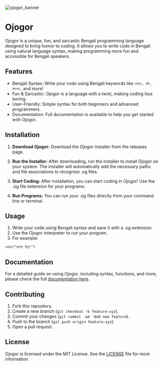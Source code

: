 ![ojogor_banner](https://github.com/user-attachments/assets/0b76432c-ed15-4430-a8dc-0469cb39bae8)

# Ojogor
Ojogor is a unique, fun, and sarcastic Bengali programming language designed to bring humor to coding. It allows you to write code in Bengali using natural language syntax, making programming more fun and accessible for Bengali speakers.

## Features
- Bengali Syntax: Write your code using Bengali keywords like `দেখাও, যদি, ফাংশন,` and more!
- Fun & Sarcastic: Ojogor is a language with a twist, making coding less boring.
- User-Friendly: Simple syntax for both beginners and advanced programmers.
- Documentation: Full documentation is available to help you get started with Ojogor.

## Installation
1. **Download Ojogor:**
Download the Ojogor installer from the releases page.


2. **Run the Installer:**
After downloading, run the installer to install Ojogor on your system. The installer will automatically add the necessary paths and file associations to recognize .og files.

3. **Start Coding:**
After installation, you can start coding in Ojogor! Use the .og file extension for your programs.

4. **Run Programs:**
You can run your .og files directly from your command line or terminal.

## Usage
1. Write your code using Bengali syntax and save it with a .og extension.
2. Use the Ojogor interpreter to run your program.
3. For example:
```
দেখাও("হ্যালো বিশ্ব!")
```
## Documentation
For a detailed guide on using Ojogor, including syntax, functions, and more, please check the full [documentation here](https://ratulhasan.gitbook.io/ojogor/).

## Contributing
1. Fork this repository.
2. Create a new branch (`git checkout -b feature-xyz`).
3. Commit your changes (`git commit -am 'Add new feature`).
4. Push to the branch (`git push origin feature-xyz`).
5. Open a pull request.

## License
Ojogor is licensed under the MIT License. See the [LICENSE](https://github.com/ratulhasanruhan/Ojogor/blob/main/LICENSE) file for more information.
